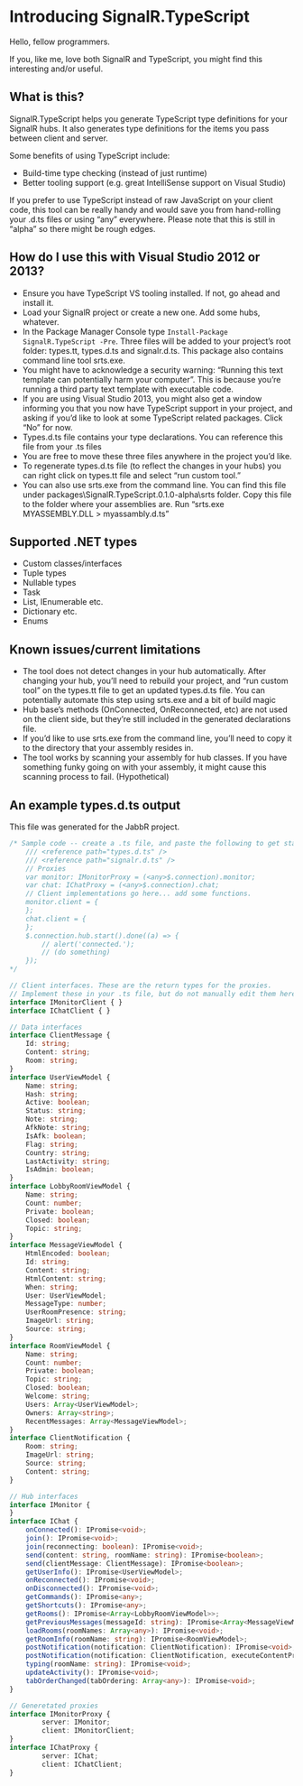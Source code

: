 # Introducing SignalR.TypeScript

Hello, fellow programmers.

If you, like me, love both SignalR and TypeScript, you might find this interesting and/or useful.

## What is this?

SignalR.TypeScript helps you generate TypeScript type definitions for your SignalR hubs. It also generates type definitions for the items you pass between client and server.

Some benefits of using TypeScript include:

- Build-time type checking (instead of just runtime)
- Better tooling support (e.g. great IntelliSense support on Visual Studio)


If you prefer to use TypeScript instead of raw JavaScript on your client code, this tool can be really handy and would save you from hand-rolling your .d.ts files or using “any” everywhere. Please note that this is still in “alpha” so there might be rough edges.

## How do I use this with Visual Studio 2012 or 2013?

- Ensure you have TypeScript VS tooling installed. If not, go ahead and install it.
- Load your SignalR project or create a new one. Add some hubs, whatever.
- In the Package Manager Console type `Install-Package SignalR.TypeScript -Pre`. Three files will be added to your project’s root folder: types.tt, types.d.ts and signalr.d.ts. This package also contains command line tool srts.exe.
- You might have to acknowledge a security warning: “Running this text template can potentially harm your computer”. This is because you’re running a third party text template with executable code.
- If you are using Visual Studio 2013, you might also get a window informing you that you now have TypeScript support in your project, and asking if you’d like to look at some TypeScript related packages. Click “No” for now.
- Types.d.ts file contains your type declarations. You can reference this file from your .ts files
- You are free to move these three files anywhere in the project you’d like.
- To regenerate types.d.ts file (to reflect the changes in your hubs) you can right click on types.tt file and select “run custom tool.”
- You can also use srts.exe from the command line. You can find this file under packages\SignalR.TypeScript.0.1.0-alpha\srts folder. Copy this file to the folder where your assemblies are. Run “srts.exe MYASSEMBLY.DLL > myassambly.d.ts”

## Supported .NET types

- Custom classes/interfaces
- Tuple types
- Nullable types
- Task<T>
- List, IEnumerable etc.
- Dictionary etc.
- Enums

## Known issues/current limitations

- The tool does not detect changes in your hub automatically. After changing your hub, you’ll need to rebuild your project, and  “run custom tool” on the types.tt file to get an updated types.d.ts file. You can potentially automate this step using srts.exe and a bit of build magic
- Hub base’s methods (OnConnected, OnReconnected, etc) are not used on the client side, but they’re still included in the generated declarations file.
- If you’d like to use srts.exe from the command line, you’ll need to copy it to the directory that your assembly resides in.
- The tool works by scanning your assembly for hub classes. If you have something funky going on with your assembly, it might cause this scanning process to fail. (Hypothetical)

## An example types.d.ts  output

This file was generated for the JabbR project.

```typescript
/* Sample code -- create a .ts file, and paste the following to get started
	/// <reference path="types.d.ts" />
	/// <reference path="signalr.d.ts" />
	// Proxies 
	var monitor: IMonitorProxy = (<any>$.connection).monitor;
	var chat: IChatProxy = (<any>$.connection).chat;
	// Client implementations go here... add some functions.
	monitor.client = { 
	};
	chat.client = { 
	};
	$.connection.hub.start().done((a) => {
		// alert('connected.'); 
		// (do something) 
	});
*/

// Client interfaces. These are the return types for the proxies.
// Implement these in your .ts file, but do not manually edit them here. 
interface IMonitorClient { }
interface IChatClient { }

// Data interfaces 
interface ClientMessage {
	Id: string;
	Content: string;
	Room: string;
}
interface UserViewModel {
	Name: string;
	Hash: string;
	Active: boolean;
	Status: string;
	Note: string;
	AfkNote: string;
	IsAfk: boolean;
	Flag: string;
	Country: string;
	LastActivity: string;
	IsAdmin: boolean;
}
interface LobbyRoomViewModel {
	Name: string;
	Count: number;
	Private: boolean;
	Closed: boolean;
	Topic: string;
}
interface MessageViewModel {
	HtmlEncoded: boolean;
	Id: string;
	Content: string;
	HtmlContent: string;
	When: string;
	User: UserViewModel;
	MessageType: number;
	UserRoomPresence: string;
	ImageUrl: string;
	Source: string;
}
interface RoomViewModel {
	Name: string;
	Count: number;
	Private: boolean;
	Topic: string;
	Closed: boolean;
	Welcome: string;
	Users: Array<UserViewModel>;
	Owners: Array<string>;
	RecentMessages: Array<MessageViewModel>;
}
interface ClientNotification {
	Room: string;
	ImageUrl: string;
	Source: string;
	Content: string;
}

// Hub interfaces 
interface IMonitor {
}
interface IChat {
	onConnected(): IPromise<void>;
	join(): IPromise<void>;
	join(reconnecting: boolean): IPromise<void>;
	send(content: string, roomName: string): IPromise<boolean>;
	send(clientMessage: ClientMessage): IPromise<boolean>;
	getUserInfo(): IPromise<UserViewModel>;
	onReconnected(): IPromise<void>;
	onDisconnected(): IPromise<void>;
	getCommands(): IPromise<any>;
	getShortcuts(): IPromise<any>;
	getRooms(): IPromise<Array<LobbyRoomViewModel>>;
	getPreviousMessages(messageId: string): IPromise<Array<MessageViewModel>>;
	loadRooms(roomNames: Array<any>): IPromise<void>;
	getRoomInfo(roomName: string): IPromise<RoomViewModel>;
	postNotification(notification: ClientNotification): IPromise<void>;
	postNotification(notification: ClientNotification, executeContentProviders: boolean): IPromise<void>;
	typing(roomName: string): IPromise<void>;
	updateActivity(): IPromise<void>;
	tabOrderChanged(tabOrdering: Array<any>): IPromise<void>;
}

// Generetated proxies 
interface IMonitorProxy {
		server: IMonitor;
		client: IMonitorClient;
}
interface IChatProxy {
		server: IChat;
		client: IChatClient;
}
```
